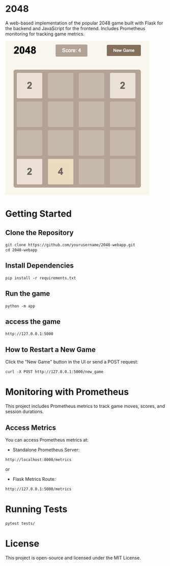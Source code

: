 # 2048
A web-based implementation of the popular 2048 game built with Flask for the backend and JavaScript for the frontend. Includes Prometheus monitoring for tracking game metrics.

![2048 game image](image/2048_example.png)

# Getting Started
## Clone the Repository
```
git clone https://github.com/yourusername/2048-webapp.git
cd 2048-webapp
```
## Install Dependencies
```
pip install -r requirements.txt
```

## Run the game
```
python -m app
```
## access the game
```
http://127.0.0.1:5000
```
## How to Restart a New Game
Click the "New Game" button in the UI or send a POST request:
```
curl -X POST http://127.0.0.1:5000/new_game
```

# Monitoring with Prometheus
This project includes Prometheus metrics to track game moves, scores, and session durations.
## Access Metrics
You can access Prometheus metrics at:

- Standalone Prometheus Server:
```
http://localhost:8000/metrics
```
or 

- Flask Metrics Route:
```
http://127.0.0.1:5000/metrics
```

# Running Tests
```
pytest tests/
```

# License

This project is open-source and licensed under the MIT License.


